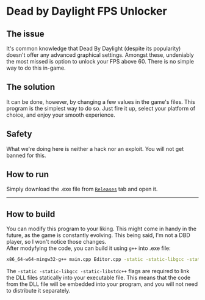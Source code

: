 # Dead by Daylight FPS Unlocker

## The issue
It's common knowledge that Dead By Daylight (despite its popularity) doesn't offer any advanced graphical settings. Amongst these, undeniably the most missed  is option to unlock your FPS above 60. There is no simple way to do this in-game. 
## The solution
It can be done, however, by changing a few values in the game's files. This program is the simplest way to do so. Just fire it up, select your platform of choice, and enjoy your smooth experience.
## Safety
What we're doing here is neither a hack nor an exploit. You will not get banned for this.
## How to run
Simply download the .exe file from [`Releases`](https://github.com/lursz/DBD-FPS-Unlocker/releases) tab and open it.
______________________________
## How to build
You can modify this program to your liking. This might come in handy in the future, as the game is constantly evolving. This being said, I'm not a DBD player, so I won't notice those changes.  
After modyfying the code, you can build it using `g++` into .exe file:
```bash
x86_64-w64-mingw32-g++ main.cpp Editor.cpp -static -static-libgcc -static-libstdc++ -o dbd_fps_unlocker.exe
```
The `-static -static-libgcc -static-libstdc++` flags are required to link the DLL files statically into your executable file. This means that the code from the DLL file will be embedded into your program, and you will not need to distribute it separately.

